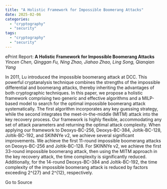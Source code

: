 ```yaml
---
title: "A Holistic Framework for Impossible Boomerang Attacks"
date: 2025-02-06
categories: 
  - "cryptography"
  - "security"
tags: 
  - "cryptography"
  - "security"
---
```


ePrint Report: **A Holistic Framework for Impossible Boomerang Attacks**  
_Yincen Chen, Qinggan Fu, Ning Zhao, Jiahao Zhao, Ling Song, Qianqian Yang_

In 2011, Lu introduced the impossible boomerang attack at DCC. This powerful cryptanalysis technique combines the strengths of the impossible differential and boomerang attacks, thereby inheriting the advantages of both cryptographic techniques. In this paper, we propose a holistic framework comprising two generic and effective algorithms and a MILP-based model to search for the optimal impossible boomerang attack systematically. The first algorithm incorporates any key guessing strategy, while the second integrates the meet-in-the-middle (MITM) attack into the key recovery process. Our framework is highly flexible, accommodating any set of attack parameters and returning the optimal attack complexity. When applying our framework to Deoxys-BC-256, Deoxys-BC-384, Joltik-BC-128, Joltik-BC-192, and SKINNYe v2, we achieve several significant improvements. We achieve the first 11-round impossible boomerang attacks on Deoxys-BC-256 and Joltik-BC-128. For SKINNYe v2, we achieve the first 33-round impossible boomerang attack, then using the MITM approach in the key recovery attack, the time complexity is significantly reduced. Additionally, for the 14-round Deoxys-BC-384 and Joltik-BC-192, the time complexity of the impossible boomerang attack is reduced by factors exceeding 2^{27} and 2^{12}, respectively.

Go to Source
